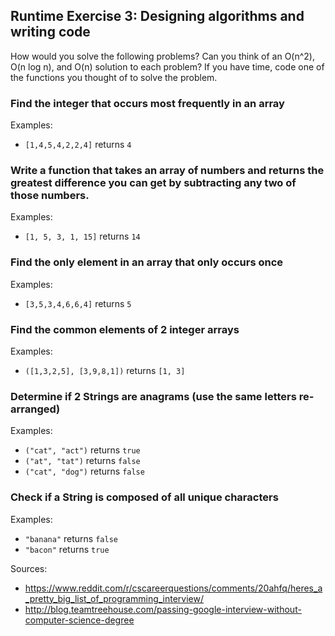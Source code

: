 ## Runtime Exercise 3: Designing algorithms and writing code

How would you solve the following problems?
Can you think of an O(n^2), O(n log n), and O(n) solution to each problem?
If you have time, code one of the functions you thought of to solve the problem.

### Find the integer that occurs most frequently in an array

Examples:

- `[1,4,5,4,2,2,4]` returns `4`

### Write a function that takes an array of numbers and returns the greatest difference you can get by subtracting any two of those numbers.

Examples:

- `[1, 5, 3, 1, 15]` returns `14`

### Find the only element in an array that only occurs once

Examples:

- `[3,5,3,4,6,6,4]` returns `5`

### Find the common elements of 2 integer arrays

Examples:

- `([1,3,2,5], [3,9,8,1])` returns `[1, 3]`

### Determine if 2 Strings are anagrams (use the same letters re-arranged)

Examples:

- `("cat", "act")` returns `true`
- `("at", "tat")` returns `false`
- `("cat", "dog")` returns `false`

### Check if a String is composed of all unique characters

Examples:

- `"banana"` returns `false`
- `"bacon"` returns `true`

Sources:

- https://www.reddit.com/r/cscareerquestions/comments/20ahfq/heres_a_pretty_big_list_of_programming_interview/
- http://blog.teamtreehouse.com/passing-google-interview-without-computer-science-degree
